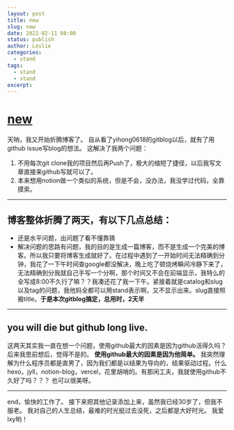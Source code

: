 ```yaml
---
layout: post
title: new
slug: new
date: 2022-02-11 08:00
status: publish
author: Leslie
categories: 
  - stand 
tags:
  - stand 
  - stand 
excerpt: 
---
```


# [new](https://github.com/lesnolie/Marverick/issues/1)

天呐，我又开始折腾博客了。
自从看了yihong0618的gitblog以后，就有了用github issue写blog的想法。
这解决了我两个问题：
1. 不用每次git clone我的项目然后再Push了，极大的缩短了捷径，以后我写文章直接来github写就可以了。
2. 本来想用notion做一个类似的系统，但是不会，没办法，我没学过代码，全靠摸索。

---

## 博客整体折腾了两天，有以下几点总结：

- 还是水平问题，出问题了看不懂靠猜
- 解决问题的思路有问题，我的目的是生成一篇博客，而不是生成一个完美的博客。所以我只要将博客生成就好了。在过程中遇到了一开始时间无法精确到分钟，我花了一下午时间查google都没解决，晚上吃了顿烧烤瞬间冷静下来了，无法精确到分我就自己手写一个分啊，那个时间又不会在前端显示，我特么的全写成8:00不久行了嘛？？我凑还花了我一下午。紧接着就是catalog和slug以及tag的问题，我他妈全都可以用stand表示啊，又不显示出来。slug直接照搬title。**于是本次gitblog搞定，总用时，2天半**

---
## you will die but github long live.

这两天其实我一直在想一个问题，使用github最大的因素是因为github活得久吗？后来我思前想后，觉得不是的。
**使用github最大的因素是因为他简单。**
我突然理解为什么程序员都是直男了，因为我们都是以结果为导向的，结果驱动过程。什么hexo，jyll，notion-blog，vercel，花里胡哨的。有那闲工夫，我就使用github不久好了吗？？？
也可以很美呀。

---

end，愉快的工作了。
接下来把其他记录添加上来，虽然我已经30岁了，但我不服老。
我对自己的人生总结，最难的时光挺过去没死，之后都是大好时光。
我爱lxy哟！